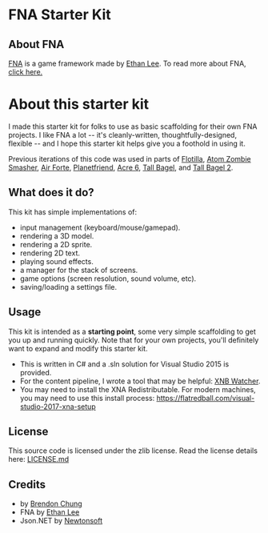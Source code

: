 # FNA Starter Kit

## About FNA
[FNA](https://github.com/FNA-XNA/FNA) is a game framework made by [Ethan Lee](https://flibitijibibo.com). To read more about FNA, [click here.](https://fna-xna.github.io)

# About this starter kit
I made this starter kit for folks to use as basic scaffolding for their own FNA projects. I like FNA a lot -- it's cleanly-written, thoughtfully-designed, flexible -- and I hope this starter kit helps give you a foothold in using it.

Previous iterations of this code was used in parts of [Flotilla](https://blendogames.com/flotilla), [Atom Zombie Smasher](https://blendogames.com/atomzombiesmasher), [Air Forte](https://blendogames.com/airforte), [Planetfriend](https://lauramichet.itch.io/planetfriend), [Acre 6](https://blendogames.itch.io/acre6), [Tall Bagel](https://lauramichet.itch.io/tallbagel), and [Tall Bagel 2](https://lauramichet.itch.io/tallbagel2).

## What does it do?
This kit has simple implementations of:
- input management (keyboard/mouse/gamepad).
- rendering a 3D model.
- rendering a 2D sprite.
- rendering 2D text.
- playing sound effects.
- a manager for the stack of screens.
- game options (screen resolution, sound volume, etc).
- saving/loading a settings file.

## Usage
This kit is intended as a **starting point**, some very simple scaffolding to get you up and running quickly. Note that for your own projects, you'll definitely want to expand and modify this starter kit.

- This is written in C# and a .sln solution for Visual Studio 2015 is provided.
- For the content pipeline, I wrote a tool that may be helpful: [XNB Watcher](https://blendogames.itch.io/blendo-xnb-watcher).
- You may need to install the XNA Redistributable. For modern machines, you may need to use this install process: https://flatredball.com/visual-studio-2017-xna-setup

## License
This source code is licensed under the zlib license. Read the license details here: [LICENSE.md](https://github.com/blendogames/fna_starterkit/blob/master/LICENSE.md)

## Credits
- by [Brendon Chung](http://blendogames.com)
- FNA by [Ethan Lee](https://flibitijibibo.com)
- Json.NET by [Newtonsoft](https://www.newtonsoft.com/json)
